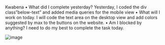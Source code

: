 Kwabena
• What did I complete yesterday? Yesterday, I coded the div class”below-text” and added media queries for the mobile view
• What will I work on today. I will code the text area on the desktop view and add colors suggested by max to the buttons on the website.
• Am I blocked by anything? I need to do my best to complete the task today.

![image](https://github.com/user-attachments/assets/83cd86a4-06d4-4918-b53b-1f1d0c700558)
